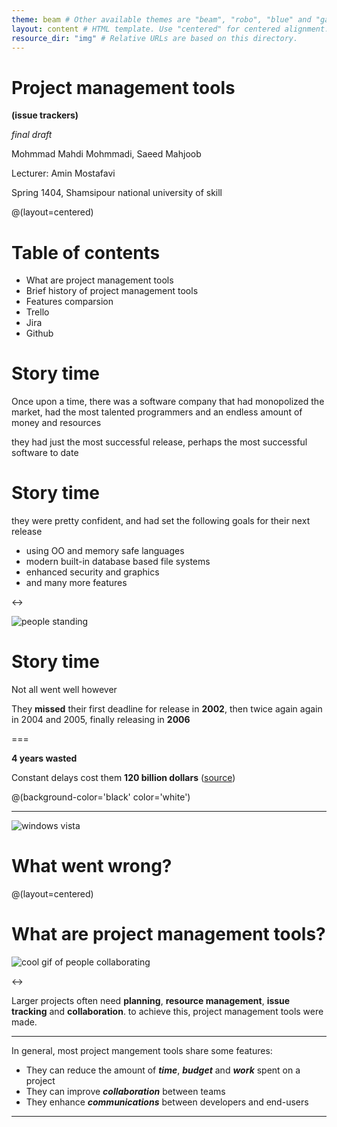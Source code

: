 ```yaml
---
theme: beam # Other available themes are "beam", "robo", "blue" and "gaia"
layout: content # HTML template. Use "centered" for centered alignment.
resource_dir: "img" # Relative URLs are based on this directory.
---
```


# Project management tools
**(issue trackers)**

*final draft*

Mohmmad Mahdi Mohmmadi,
Saeed Mahjoob

Lecturer: Amin Mostafavi

Spring 1404, Shamsipour national university of skill

@(layout=centered)

# Table of contents

- What are project management tools
- Brief history of project management tools
- Features comparsion
- Trello
- Jira
- Github

# Story time


Once upon a time, there was a software company that had monopolized the market,
had the most talented programmers and an endless amount of money and resources

they had just the most successful release,
perhaps the most successful software to date

# Story time
they were pretty confident,
and had set the following goals for their next release

- using OO and memory safe languages
- modern built-in database based file systems
- enhanced security and graphics
- and many more features

<->

![people standing](intro/people.gif)

# Story time
Not all went well however

They **missed** their first deadline for release in **2002**,
then twice again again in 2004 and 2005, finally releasing in **2006**

===

**4 years wasted**

Constant delays cost them **120 billion dollars** ([source](https://news.softpedia.com/news/Windows-Vista-the-120-Billion-Operating-System-54843.shtml))

@(background-color='black' color='white')

---

![windows vista](intro/vista.png)

# What went wrong?
@(layout=centered)

# What are project management tools?

![cool gif of people collaborating](intro/groupmeeting.gif)

<->

Larger projects often need **planning**, **resource management**,
**issue tracking** and **collaboration**.
to achieve this, project management tools were made.

---

In general, most project mangement tools share some features:

- They can reduce the amount of ***time***, ***budget*** and ***work*** spent on a project
- They can improve ***collaboration*** between teams
- They enhance ***communications*** between developers and end-users

---

